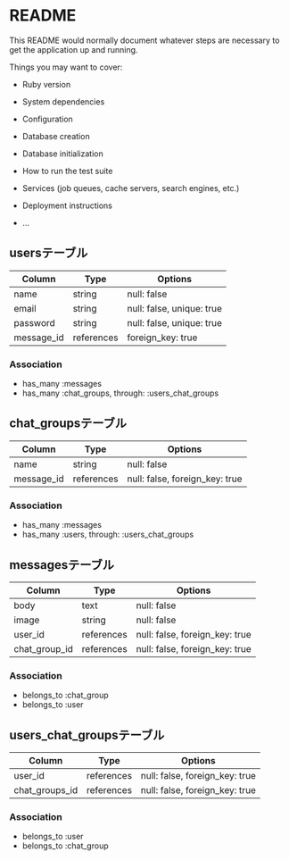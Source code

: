 # README

This README would normally document whatever steps are necessary to get the
application up and running.

Things you may want to cover:

* Ruby version

* System dependencies

* Configuration

* Database creation

* Database initialization

* How to run the test suite

* Services (job queues, cache servers, search engines, etc.)

* Deployment instructions

* ...

## usersテーブル

|Column|Type|Options|
|------|----|-------|
|name|string|null: false|
|email|string|null: false, unique: true|
|password|string|null: false, unique: true|
|message_id|references|foreign_key: true|

### Association
- has_many :messages
- has_many :chat_groups, through: :users_chat_groups

## chat_groupsテーブル

|Column|Type|Options|
|------|----|-------|
|name|string|null: false|
|message_id|references|null: false, foreign_key: true|

### Association
- has_many :messages
- has_many :users, through: :users_chat_groups

## messagesテーブル

|Column|Type|Options|
|------|----|-------|
|body|text|null: false|
|image|string|null: false|
|user_id|references|null: false, foreign_key: true|
|chat_group_id|references|null: false, foreign_key: true|

### Association
- belongs_to :chat_group
- belongs_to :user

## users_chat_groupsテーブル

|Column|Type|Options|
|------|----|-------|
|user_id|references|null: false, foreign_key: true|
|chat_groups_id|references|null: false, foreign_key: true|

### Association
- belongs_to :user
- belongs_to :chat_group
